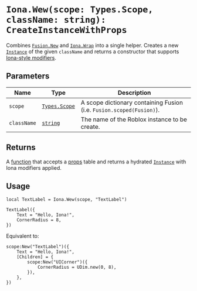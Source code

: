 # `Iona.Wew(scope: Types.Scope, className: string): CreateInstanceWithProps`

Combines [`Fusion.New`](https://elttob.uk/Fusion/0.3/api-reference/roblox/members/new/) and [`Iona.Wrap`](./wrap.md) into a single helper. Creates a new [`Instance`](https://create.roblox.com/docs/reference/engine/classes/Instance) of the given `className` and returns a constructor that supports [Iona-style modifiers](../transformers/index.md).

## Parameters

| Name | Type | Description |
| ---- | ---- | ----------- |
| `scope` | [`Types.Scope`]((../types.md#Scope)) | A scope dictionary containing Fusion (i.e. `Fusion.scoped(Fusion)`). |
| `className` | [`string`](https://create.roblox.com/docs/luau/strings) | The name of the Roblox instance to be create. |

## Returns

A [function](../types.md#CreateInstanceWithProps) that accepts a [props](../types.md#CreateInstanceWithProps) table and returns a hydrated [`Instance`](https://create.roblox.com/docs/reference/engine/classes/Instance) with Iona modifiers applied.

## Usage

```luau
local TextLabel = Iona.Wew(scope, "TextLabel")

TextLabel({
    Text = "Hello, Iona!",
    CornerRadius = 8,
})
```

Equivalent to:

```luau
scope:New("TextLabel")({
    Text = "Hello, Iona!",
    [Children] = {
        scope:New("UICorner")({
            CornerRadius = UDim.new(0, 8),
        }),
    },
})
```
